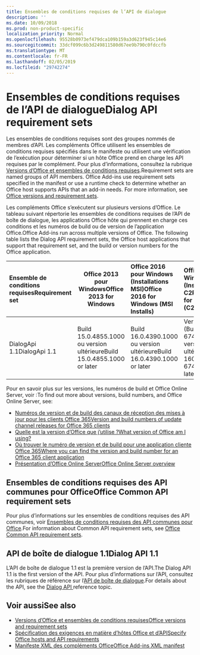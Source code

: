 ```yaml
---
title: Ensembles de conditions requises de l’API de dialogue
description: ''
ms.date: 10/09/2018
ms.prod: non-product-specific
localization_priority: Normal
ms.openlocfilehash: 95528b0973ef479dca109b159a3d623f945c14e6
ms.sourcegitcommit: 33dcf099c6b3d249811580d67ee9b790c0fdccfb
ms.translationtype: MT
ms.contentlocale: fr-FR
ms.lasthandoff: 02/05/2019
ms.locfileid: "29742274"
---
```

# <a name="dialog-api-requirement-sets"></a><span data-ttu-id="66467-102">Ensembles de conditions requises de l’API de dialogue</span><span class="sxs-lookup"><span data-stu-id="66467-102">Dialog API requirement sets</span></span>

<span data-ttu-id="66467-p101">Les ensembles de conditions requises sont des groupes nommés de membres d’API. Les compléments Office utilisent les ensembles de conditions requises spécifiés dans le manifeste ou utilisent une vérification de l’exécution pour déterminer si un hôte Office prend en charge les API requises par le complément. Pour plus d’informations, consultez la rubrique [Versions d’Office et ensembles de conditions requises](https://docs.microsoft.com/office/dev/add-ins/develop/office-versions-and-requirement-sets).</span><span class="sxs-lookup"><span data-stu-id="66467-p101">Requirement sets are named groups of API members. Office Add-ins use requirement sets specified in the manifest or use a runtime check to determine whether an Office host supports APIs that an add-in needs. For more information, see [Office versions and requirement sets](https://docs.microsoft.com/office/dev/add-ins/develop/office-versions-and-requirement-sets).</span></span>

<span data-ttu-id="66467-p102">Les compléments Office s’exécutent sur plusieurs versions d’Office. Le tableau suivant répertorie les ensembles de conditions requises de l’API de boîte de dialogue, les applications Office hôte qui prennent en charge ces conditions et les numéros de build ou de version de l’application Office.</span><span class="sxs-lookup"><span data-stu-id="66467-p102">Office Add-ins run across multiple versions of Office. The following table lists the Dialog API requirement sets, the Office host applications that support that requirement set, and the build or version numbers for the Office application.</span></span>

|  <span data-ttu-id="66467-108">Ensemble de conditions requises</span><span class="sxs-lookup"><span data-stu-id="66467-108">Requirement set</span></span>  | <span data-ttu-id="66467-109">Office 2013 pour Windows</span><span class="sxs-lookup"><span data-stu-id="66467-109">Office 2013 for Windows</span></span> | <span data-ttu-id="66467-110">Office 2016 pour Windows (Installations MSI)</span><span class="sxs-lookup"><span data-stu-id="66467-110">Office 2016 for Windows (MSI Installs)</span></span>   | <span data-ttu-id="66467-111">Office 365 pour Windows (Installations C2R)</span><span class="sxs-lookup"><span data-stu-id="66467-111">Office 365 for Windows (C2R Installs)</span></span>   |  <span data-ttu-id="66467-112">Office 365 pour iPad</span><span class="sxs-lookup"><span data-stu-id="66467-112">Office 365 for iPad</span></span>  |  <span data-ttu-id="66467-113">Office 365 pour Mac</span><span class="sxs-lookup"><span data-stu-id="66467-113">Office 365 for Mac</span></span>  | <span data-ttu-id="66467-114">Office Online</span><span class="sxs-lookup"><span data-stu-id="66467-114">Office Online</span></span>  |  <span data-ttu-id="66467-115">Office Online Server</span><span class="sxs-lookup"><span data-stu-id="66467-115">Office Online Server</span></span>  |
|:-----|-----|:-----|:-----|:-----|:-----|:-----|:-----|
| <span data-ttu-id="66467-116">DialogApi 1.1</span><span class="sxs-lookup"><span data-stu-id="66467-116">DialogApi 1.1</span></span>  | <span data-ttu-id="66467-117">Build 15.0.4855.1000 ou version ultérieure</span><span class="sxs-lookup"><span data-stu-id="66467-117">Build 15.0.4855.1000 or later</span></span> | <span data-ttu-id="66467-118">Build 16.0.4390.1000 ou version ultérieure</span><span class="sxs-lookup"><span data-stu-id="66467-118">Build 16.0.4390.1000 or later</span></span> | <span data-ttu-id="66467-119">Version 1602 (Build 6741.0000) ou version ultérieure</span><span class="sxs-lookup"><span data-stu-id="66467-119">Version 1602 (Build 6741.0000) or later</span></span> | <span data-ttu-id="66467-120">1.22 ou version ultérieure</span><span class="sxs-lookup"><span data-stu-id="66467-120">1.22 or later</span></span> | <span data-ttu-id="66467-121">15.20 ou version ultérieure</span><span class="sxs-lookup"><span data-stu-id="66467-121">15.20 or later</span></span>| <span data-ttu-id="66467-122">Janvier 2017</span><span class="sxs-lookup"><span data-stu-id="66467-122">January 2017</span></span> | <span data-ttu-id="66467-123">Version 1608 (Build 7601.6800) ou version ultérieure</span><span class="sxs-lookup"><span data-stu-id="66467-123">Version 1608 (Build 7601.6800) or later</span></span>|

<span data-ttu-id="66467-124">Pour en savoir plus sur les versions, les numéros de build et Office Online Server, voir :</span><span class="sxs-lookup"><span data-stu-id="66467-124">To find out more about versions, build numbers, and Office Online Server, see:</span></span>

- [<span data-ttu-id="66467-125">Numéros de version et de build des canaux de réception des mises à jour pour les clients Office 365</span><span class="sxs-lookup"><span data-stu-id="66467-125">Version and build numbers of update channel releases for Office 365 clients</span></span>](https://support.office.com/article/version-and-build-numbers-of-update-channel-releases-ae942449-1fca-4484-898b-a933ea23def7)
- [<span data-ttu-id="66467-126">Quelle est la version d’Office que j’utilise ?</span><span class="sxs-lookup"><span data-stu-id="66467-126">What version of Office am I using?</span></span>](https://support.office.com/article/What-version-of-Office-am-I-using-932788b8-a3ce-44bf-bb09-e334518b8b19)
- [<span data-ttu-id="66467-127">Où trouver le numéro de version et de build pour une application cliente Office 365</span><span class="sxs-lookup"><span data-stu-id="66467-127">Where you can find the version and build number for an Office 365 client application</span></span>](https://support.office.com/article/version-and-build-numbers-of-update-channel-releases-ae942449-1fca-4484-898b-a933ea23def7)
- [<span data-ttu-id="66467-128">Présentation d’Office Online Server</span><span class="sxs-lookup"><span data-stu-id="66467-128">Office Online Server overview</span></span>](https://docs.microsoft.com/officeonlineserver/office-online-server-overview)

## <a name="office-common-api-requirement-sets"></a><span data-ttu-id="66467-129">Ensembles de conditions requises des API communes pour Office</span><span class="sxs-lookup"><span data-stu-id="66467-129">Office Common API requirement sets</span></span>

<span data-ttu-id="66467-130">Pour plus d’informations sur les ensembles de conditions requises des API communes, voir [Ensembles de conditions requises des API communes pour Office](office-add-in-requirement-sets.md).</span><span class="sxs-lookup"><span data-stu-id="66467-130">For information about Common API requirement sets, see [Office Common API requirement sets](office-add-in-requirement-sets.md).</span></span>

## <a name="dialog-api-11"></a><span data-ttu-id="66467-131">API de boîte de dialogue 1.1</span><span class="sxs-lookup"><span data-stu-id="66467-131">Dialog API 1.1</span></span> 

<span data-ttu-id="66467-132">L’API de boîte de dialogue 1.1 est la première version de l’API.</span><span class="sxs-lookup"><span data-stu-id="66467-132">The Dialog API 1.1 is the first version of the API.</span></span> <span data-ttu-id="66467-133">Pour plus d’informations sur l’API, consultez les rubriques de référence sur l’[API de boîte de dialogue](/javascript/api/office/office.ui).</span><span class="sxs-lookup"><span data-stu-id="66467-133">For details about the API, see the [Dialog API ](/javascript/api/office/office.ui) reference topic.</span></span>

## <a name="see-also"></a><span data-ttu-id="66467-134">Voir aussi</span><span class="sxs-lookup"><span data-stu-id="66467-134">See also</span></span>

- [<span data-ttu-id="66467-135">Versions d’Office et ensembles de conditions requises</span><span class="sxs-lookup"><span data-stu-id="66467-135">Office versions and requirement sets</span></span>](https://docs.microsoft.com/office/dev/add-ins/develop/office-versions-and-requirement-sets)
- [<span data-ttu-id="66467-136">Spécification des exigences en matière d’hôtes Office et d’API</span><span class="sxs-lookup"><span data-stu-id="66467-136">Specify Office hosts and API requirements</span></span>](https://docs.microsoft.com/office/dev/add-ins/develop/specify-office-hosts-and-api-requirements)
- [<span data-ttu-id="66467-137">Manifeste XML des compléments Office</span><span class="sxs-lookup"><span data-stu-id="66467-137">Office Add-ins XML manifest</span></span>](https://docs.microsoft.com/office/dev/add-ins/develop/add-in-manifests)
